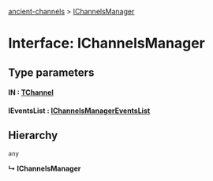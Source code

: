 [ancient-channels](../README.md) > [IChannelsManager](../interfaces/ichannelsmanager.md)



# Interface: IChannelsManager

## Type parameters
#### IN :  [TChannel](../#tchannel)
#### IEventsList :  [IChannelsManagerEventsList](ichannelsmanagereventslist.md)
## Hierarchy


 `any`

**↳ IChannelsManager**








